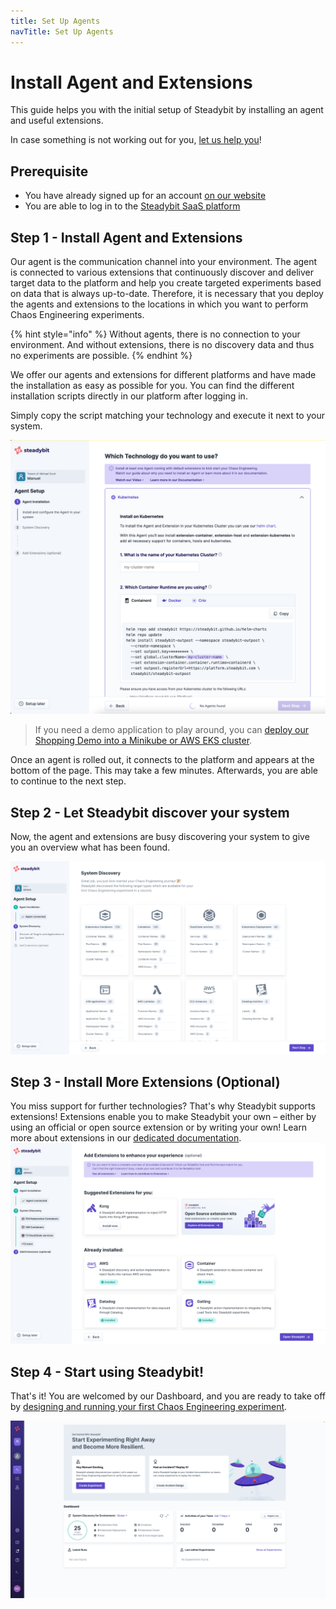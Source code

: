 ```yaml
---
title: Set Up Agents
navTitle: Set Up Agents
---
```


# Install Agent and Extensions

This guide helps you with the initial setup of Steadybit by installing an agent and useful extensions.

In case something is not working out for you, [let us help you](https://www.steadybit.com/contact)!

## Prerequisite

* You have already signed up for an account [on our website](https://signup.steadybit.com/)
* You are able to log in to the [Steadybit SaaS platform](https://platform.steadybit.com/)

## Step 1 - Install Agent and Extensions

Our agent is the communication channel into your environment. The agent is connected to various extensions that continuously discover and deliver target data to the platform and help you create targeted experiments based on data that is always up-to-date. Therefore, it is necessary that you deploy the agents and extensions to the locations in which you want to perform Chaos Engineering experiments.

{% hint style="info" %}
Without agents, there is no connection to your environment. And without extensions, there is no discovery data and thus no experiments are possible.
{% endhint %}

We offer our agents and extensions for different platforms and have made the installation as easy as possible for you. You can find the different installation scripts directly in our platform after logging in.

Simply copy the script matching your technology and execute it next to your system.

![Steadybit Onboarding - Setup Scripts](set-up-agents-step1.png)

> If you need a demo application to play around, you can [deploy our Shopping Demo into a Minikube or AWS EKS cluster](../deploy-example-application/).

Once an agent is rolled out, it connects to the platform and appears at the bottom of the page. This may take a few minutes. Afterwards, you are able to continue to the next step.

## Step 2 - Let Steadybit discover your system

Now, the agent and extensions are busy discovering your system to give you an overview what has been found.

![Steadybit Onboarding - System Discovery](set-up-agents-step2.png)

## Step 3 - Install More Extensions (Optional)

You miss support for further technologies? That's why Steadybit supports extensions! Extensions enable you to make Steadybit your own – either by using an official or open source extension or by writing your own! Learn more about extensions in our [dedicated documentation](../../integrate-with-steadybit/extensions/). ![Steadybit Onboarding - Add Extensions](set-up-agents-step3.png)

## Step 4 - Start using Steadybit!

That's it! You are welcomed by our Dashboard, and you are ready to take off by [designing and running your first Chaos Engineering experiment](../run-experiment/).

![Steadybit Dashboard](set-up-agents-step4.png)
